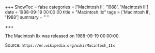 +++
ShowToc = false
categories = ['Macintosh II', '1988', 'Macintosh II']
date = 1988-09-19 00:00:00
title = "Macintosh IIx"
tags = ['Macintosh II', '1988']
summary = " "

+++

The Macintosh IIx was released on 1988-09-19 00:00:00.

Source: `https://en.wikipedia.org/wiki/Macintosh_IIx`


